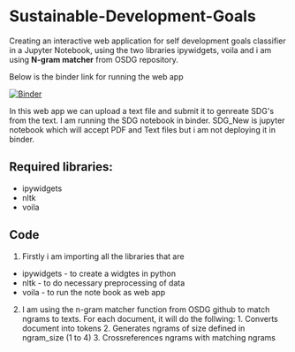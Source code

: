 # Sustainable-Development-Goals

Creating an interactive web application for self development goals classifier in a Jupyter Notebook, using the two libraries ipywidgets, voila and i am using **N-gram matcher** from OSDG repository.

Below is the binder link for running the web app

[![Binder](https://mybinder.org/badge_logo.svg)](https://mybinder.org/v2/gh/krishnakanth-G/Sustainable-Development-Goals/HEAD?urlpath=%2Fvoila%2Frender%2FSDG.ipynb)

In this web app we can upload a text file and submit it to genreate SDG's from the text. I am running the SDG notebook in binder. 
SDG_New is jupyter notebook which will accept PDF and Text files but i am not deploying it in binder.

## Required libraries:
* ipywidgets
* nltk
* voila


## Code

1) Firstly i am importing all the libraries that are
  * ipywidgets - to create a widgtes in python
  * nltk - to do necessary preprocessing of data
  * voila - to run the note book as web app

2) I am using the n-gram matcher function from OSDG github to match ngrams to texts.
        For each document, it will do the follwing:
          1. Converts document into tokens
          2. Generates ngrams of size defined in ngram_size (1 to 4)
          3. Crossreferences ngrams with matching ngrams

